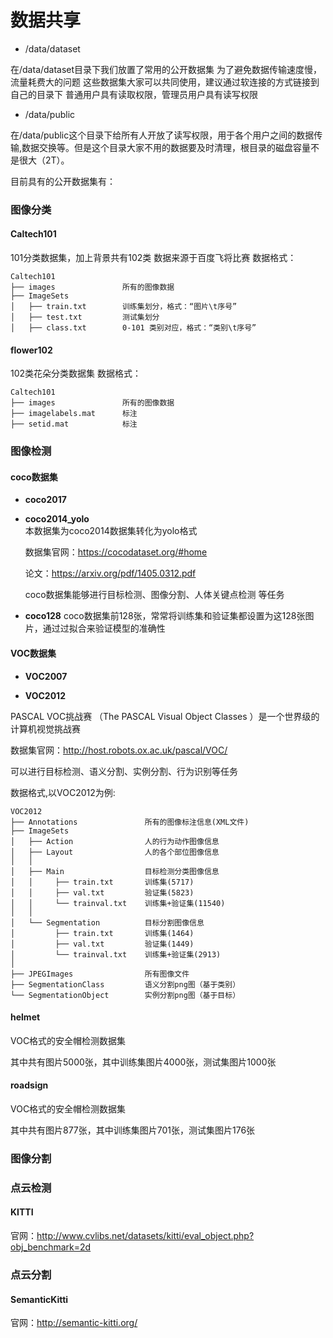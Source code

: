 # 数据共享

* /data/dataset
  
在/data/dataset目录下我们放置了常用的公开数据集
为了避免数据传输速度慢，流量耗费大的问题
这些数据集大家可以共同使用，建议通过软连接的方式链接到自己的目录下
普通用户具有读取权限，管理员用户具有读写权限

* /data/public
  
在/data/public这个目录下给所有人开放了读写权限，用于各个用户之间的数据传输,数据交换等。但是这个目录大家不用的数据要及时清理，根目录的磁盘容量不是很大（2T）。



目前具有的公开数据集有：
### 图像分类

#### Caltech101
101分类数据集，加上背景共有102类
数据来源于百度飞将比赛
数据格式：
```
Caltech101
├── images               所有的图像数据
├── ImageSets    
│   ├── train.txt        训练集划分，格式：“图片\t序号”
│   ├── test.txt         测试集划分
│   ├── class.txt        0-101 类别对应，格式：“类别\t序号”

```

#### flower102

102类花朵分类数据集
数据格式：
```
Caltech101
├── images               所有的图像数据
├── imagelabels.mat      标注
├── setid.mat            标注

```


### 图像检测

#### coco数据集

* **coco2017**

* **coco2014_yolo**   
    本数据集为coco2014数据集转化为yolo格式

    数据集官网：https://cocodataset.org/#home

    论文：https://arxiv.org/pdf/1405.0312.pdf

    coco数据集能够进行目标检测、图像分割、人体关键点检测 等任务

* **coco128**
    coco数据集前128张，常常将训练集和验证集都设置为这128张图片，通过过拟合来验证模型的准确性


#### VOC数据集

* **VOC2007**

* **VOC2012**

PASCAL VOC挑战赛 （The PASCAL Visual Object Classes ）是一个世界级的计算机视觉挑战赛

数据集官网：http://host.robots.ox.ac.uk/pascal/VOC/

可以进行目标检测、语义分割、实例分割、行为识别等任务

数据格式,以VOC2012为例:

```
VOC2012
├── Annotations               所有的图像标注信息(XML文件)
├── ImageSets    
│   ├── Action                人的行为动作图像信息
│   ├── Layout                人的各个部位图像信息
│   │
│   ├── Main                  目标检测分类图像信息
│   │     ├── train.txt       训练集(5717)
│   │     ├── val.txt         验证集(5823)
│   │     └── trainval.txt    训练集+验证集(11540)
│   │
│   └── Segmentation          目标分割图像信息
│         ├── train.txt       训练集(1464)
│         ├── val.txt         验证集(1449)
│         └── trainval.txt    训练集+验证集(2913)
│ 
├── JPEGImages                所有图像文件
├── SegmentationClass         语义分割png图（基于类别）
└── SegmentationObject        实例分割png图（基于目标）
```



#### helmet

VOC格式的安全帽检测数据集

其中共有图片5000张，其中训练集图片4000张，测试集图片1000张



#### roadsign

VOC格式的安全帽检测数据集

其中共有图片877张，其中训练集图片701张，测试集图片176张

### 图像分割



### 点云检测

#### KITTI

官网：http://www.cvlibs.net/datasets/kitti/eval_object.php?obj_benchmark=2d



### 点云分割

#### SemanticKitti

官网：http://semantic-kitti.org/



